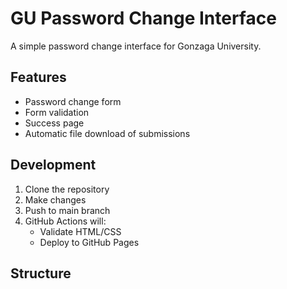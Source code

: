 # GU Password Change Interface

A simple password change interface for Gonzaga University.

## Features
- Password change form
- Form validation
- Success page
- Automatic file download of submissions

## Development
1. Clone the repository
2. Make changes
3. Push to main branch
4. GitHub Actions will:
   - Validate HTML/CSS
   - Deploy to GitHub Pages

## Structure